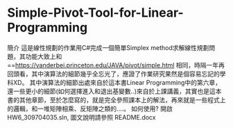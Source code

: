 # Simple-Pivot-Tool-for-Linear-Programming
簡介
這是線性規劃的作業用C#完成一個簡單Simplex method求解線性規劃問題，其功能大致上和==https://vanderbei.princeton.edu/JAVA/pivot/simple.html 相同，時隔一年再回頭看，其中演算法的細節幾乎全忘光了，應證了作業研究果然是個容易忘記的學科XD。
其中演算法的細節出處來自於這本書Linear Programming中的第六章，還一些更小的細節(如何選擇進入和退出基變數..)來自於上課講義，其實也是這本書的其他章節，至於怎麼寫的，就是完全參照課本上的解法，再來就是一些程式上的邏輯，和一堆矩陣相乘、反矩陣之類的….。
如何使用?
開啟HW6_309704035.sln, 圖文說明請參照 README.docx
